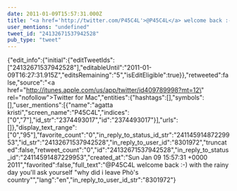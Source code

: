 ```yaml
---
date: 2011-01-09T15:57:31.000Z
title: "<a href='http://twitter.com/P45C4L'>@P45C4L</a> welcome back :-) with the rainy day you'll ask yourself why did i leave Phò's country″"
user_mentions: "undefined"
tweet_id: "24132671537942528"
pub_type: "tweet"
---
```

{"edit_info":{"initial":{"editTweetIds":["24132671537942528"],"editableUntil":"2011-01-09T16:27:31.915Z","editsRemaining":"5","isEditEligible":true}},"retweeted":false,"source":"<a href=\"http://itunes.apple.com/us/app/twitter/id409789998?mt=12\" rel=\"nofollow\">Twitter for Mac</a>","entities":{"hashtags":[],"symbols":[],"user_mentions":[{"name":"agatta kristi","screen_name":"P45C4L","indices":["0","7"],"id_str":"2374493017","id":"2374493017"}],"urls":[]},"display_text_range":["0","95"],"favorite_count":"0","in_reply_to_status_id_str":"24114591487229953","id_str":"24132671537942528","in_reply_to_user_id":"8301972","truncated":false,"retweet_count":"0","id":"24132671537942528","in_reply_to_status_id":"24114591487229953","created_at":"Sun Jan 09 15:57:31 +0000 2011","favorited":false,"full_text":"@P45C4L welcome back :-) with the rainy day you'll ask yourself \"why did i leave Phò's country\"","lang":"en","in_reply_to_user_id_str":"8301972"}
